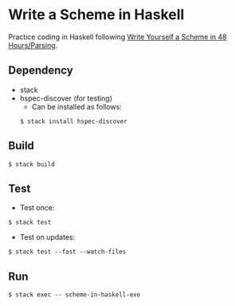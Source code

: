 # Write a Scheme in Haskell
Practice coding in Haskell following [Write Yourself a Scheme in 48 Hours/Parsing](https://www.wespiser.com/writings/wyas/home.html).


## Dependency
- stack
- hspec-discover (for testing)
    - Can be installed as follows:
    ```shell
    $ stack install hspec-discover
    ```


## Build
```shell
$ stack build
```


## Test
- Test once:
```shell
$ stack test
```
- Test on updates:
```shell
$ stack test --fast --watch-files
```


## Run
```shell
$ stack exec -- scheme-in-haskell-exe
```

